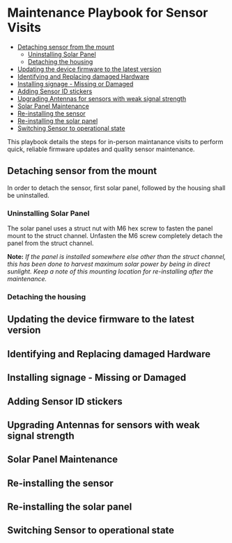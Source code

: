 # Maintenance Playbook for Sensor Visits

<!-- MarkdownTOC levels="2,3" autolink="true" -->

- [Detaching sensor from the mount](#detaching-sensor-from-the-mount)
	- [Uninstalling Solar Panel](#uninstalling-solar-panel)
	- [Detaching the housing](#detaching-the-housing)
- [Updating the device firmware to the latest version](#updating-the-device-firmware-to-the-latest-version)
- [Identifying and Replacing damaged Hardware](#identifying-and-replacing-damaged-hardware)
- [Installing signage - Missing or Damaged](#installing-signage---missing-or-damaged)
- [Adding Sensor ID stickers](#adding-sensor-id-stickers)
- [Upgrading Antennas for sensors with weak signal strength](#upgrading-antennas-for-sensors-with-weak-signal-strength)
- [Solar Panel Maintenance](#solar-panel-maintenance)
- [Re-installing the sensor](#re-installing-the-sensor)
- [Re-installing the solar panel](#re-installing-the-solar-panel)
- [Switching Sensor to operational state](#switching-sensor-to-operational-state)

<!-- /MarkdownTOC -->


This playbook details the steps for in-person maintanance visits to perform quick, reliable firmware updates and quality sensor maintenance.

## Detaching sensor from the mount
In order to detach the sensor, first solar panel, followed by the housing shall be uninstalled. 
### Uninstalling Solar Panel
The solar panel uses a struct nut with M6 hex screw to fasten the panel mount to the struct channel. Unfasten the M6 screw completely detach the panel from the struct channel.

**Note:** _If the panel is installed somewhere else other than the struct channel, this has been done to harvest maximum solar power by being in direct sunlight. Keep a note of this mounting location for re-installing after the maintenance._ 

### Detaching the housing

## Updating the device firmware to the latest version

## Identifying and Replacing damaged Hardware

## Installing signage - Missing or Damaged

## Adding Sensor ID stickers

## Upgrading Antennas for sensors with weak signal strength

## Solar Panel Maintenance 

## Re-installing the sensor 

## Re-installing the solar panel

## Switching Sensor to operational state





